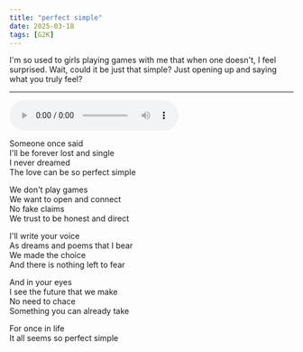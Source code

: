 ```yaml
---
title: "perfect simple"
date: 2025-03-18
tags: [G2K]
---
```


I'm so used to girls playing games with me that when one doesn't, I feel surprised. Wait, could it be just that simple? Just opening up and saying what you truly feel?

---

<audio controls src="/perfect-simple.ogg" preload="metadata"></audio>

Someone once said  
I'll be forever lost and single  
I never dreamed  
The love can be so perfect simple  

We don't play games  
We want to open and connect  
No fake claims  
We trust to be honest and direct  

I'll write your voice  
As dreams and poems that I bear  
We made the choice  
And there is nothing left to fear  

And in your eyes  
I see the future that we make  
No need to chace  
Something you can already take  

For once in life  
It all seems so perfect simple  
